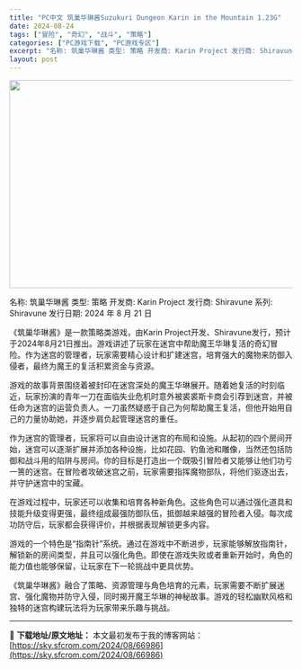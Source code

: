 ```yaml
---
title: "PC中文 筑巢华琳酱Suzukuri Dungeon Karin in the Mountain 1.23G"
date: 2024-08-24
tags: ["冒险", "奇幻", "战斗", "策略"]
categories: ["PC游戏下载", "PC游戏专区"]
excerpt: "名称: 筑巢华琳酱 类型: 策略 开发商: Karin Project 发行商: Shiravune 系列: Shiravune 发行日期: 2024 年 8 月 21 日 《筑巢华琳酱》是一款策略类游戏，由Karin Project开发、Shiravune发行，预计于2024年8月21日推出。游戏&hellip;"
layout: post
---
```


<img class="aligncenter size-full wp-image-66987" src="https://sky.sfcrom.com/wp-content/uploads/2024/08/2024082400390887.webp" alt="" width="660" height="370" />

名称: 筑巢华琳酱
类型: 策略
开发商: Karin Project
发行商: Shiravune
系列: Shiravune
发行日期: 2024 年 8 月 21 日

《筑巢华琳酱》是一款策略类游戏，由Karin Project开发、Shiravune发行，预计于2024年8月21日推出。游戏讲述了玩家在迷宫中帮助魔王华琳复活的奇幻冒险。作为迷宫的管理者，玩家需要精心设计和扩建迷宫，培育强大的魔物来防御入侵者，最终为魔王的复活积累资金与资源。

游戏的故事背景围绕着被封印在迷宫深处的魔王华琳展开。随着她复活的时刻临近，玩家扮演的青年一刀在面临失业危机时意外被裘裘斯卡商会引荐到迷宫，并被任命为迷宫的运营负责人。一刀虽然疑惑于自己为何帮助魔王复活，但他开始用自己的力量协助她，并逐步肩负起管理迷宫的重任。

作为迷宫的管理者，玩家将可以自由设计迷宫的布局和设施。从起初的四个房间开始，迷宫可以逐渐扩展并添加各种设施，比如花园、钓鱼池和雕像，当然还包括防御和战斗用的陷阱与房间。你的目标是打造出一个既吸引冒险者又能够让他们功亏一篑的迷宫。在冒险者攻破迷宫之前，玩家需要指挥魔物部队，将他们驱逐出去，并守护迷宫中的宝藏。

在游戏过程中，玩家还可以收集和培育各种新角色。这些角色可以通过强化道具和技能升级变得更强，最终组成最强防御队伍，抵御越来越强的冒险者入侵。每次成功防守后，玩家都会获得评价，并根据表现解锁更多内容。

游戏的一个特色是“指南针”系统。通过在游戏中不断进步，玩家能够解放指南针，解锁新的房间类型，并且可以强化角色。即使在游戏失败或者重新开始时，角色的能力值也能够保留，让玩家在下一轮挑战中更具优势。

《筑巢华琳酱》融合了策略、资源管理与角色培育的元素，玩家需要不断扩展迷宫、强化魔物并防守入侵，同时揭开魔王华琳的神秘故事。游戏的轻松幽默风格和独特的迷宫构建玩法将为玩家带来乐趣与挑战。

---
📖 **下载地址/原文地址：** 本文最初发布于我的博客网站：[https://sky.sfcrom.com/2024/08/66986](https://sky.sfcrom.com/2024/08/66986)
